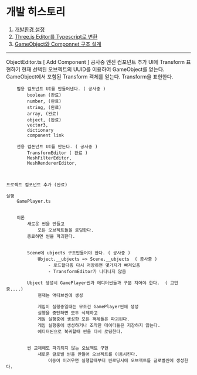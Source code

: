 # 개발 히스토리

001. [개발환경 설정](./histories/001.md)
002. [Three.js Editor를 Typescript로 변환](./histories/002.md)
003. [GameObject와 Componnet 구조 설계](./histories/003.md)

----------------------------------------


ObjectEditor.ts
    [ Add Component ] 공사중
    엔진 컴포넌트 추가
        UI에 Transform 표현하기
            현재 선택된 오브젝트의 UUID를 이용하여 GameObject를 얻는다.
            GameObject에서 포함된 Transform 객체를 얻는다.
            Transform을 표현한다.

        범용 컴포넌트 UI를 만들어낸다. ( 공사중 )
            boolean (완료)
            number, (완료)
            string, (완료)
            array, (완료)
            object, (완료)
            vector3,
            dictionary
            component link

        전용 컴폰넌트 UI를 만든다. ( 공사중 )
            TransformEditor ( 완료 )
            MeshFilterEditor,
            MeshRendererEditor,



    프로젝트 컴포넌트 추가 (완료)

    실행
        GamePlayer.ts


        이론
            새로운 씬을 만들고
                모든 오브젝트들을 로딩한다.
            종료하면 씬을 파괴한다.


            Scene에 ubjects 구조만들어야 한다. ( 공사중 )
                Ubject.__ubjects => Scene.__ubjects  ( 공사중 )
                    - 로드할다음 다시 저장하면 몇가지가 빠져있음
                    - TransformEditor가 나타나지 않음

            Ubject 생성시 GamePlayer씬과 에디터씬들과 구분 지어야 한다.  ( 고민중....)
                현재는 액티브씬에 생성

                게임이 실행중일때는 무조건 GamePlayer씬에 생성
                실행을 중단하면 모두 삭제하고
                게임 실행중에 생성한 모든 객체들은 파괴된다.
                게임 실행중에 생성하거나 조작한 데이터들은 저장하지 않는다.
                에디터씬으로 복귀할때 씬을 다시 로딩한다.


            씬 교체해도 파괴되지 않는 오브젝트 구현
                새로운 글로벌 씬을 만들어 오브젝트를 이동시킨다.
                    이동이 어려우면 실행할때부터 씬로딩시에 오브젝트를 글로벌씬에 생성한다.



